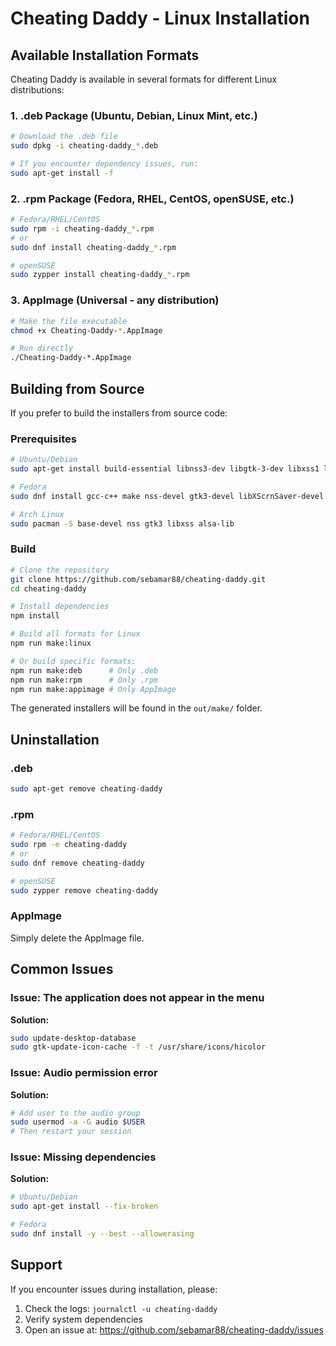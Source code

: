 # Cheating Daddy - Linux Installation

## Available Installation Formats

Cheating Daddy is available in several formats for different Linux distributions:

### 1. .deb Package (Ubuntu, Debian, Linux Mint, etc.)

```bash
# Download the .deb file
sudo dpkg -i cheating-daddy_*.deb

# If you encounter dependency issues, run:
sudo apt-get install -f
```

### 2. .rpm Package (Fedora, RHEL, CentOS, openSUSE, etc.)

```bash
# Fedora/RHEL/CentOS
sudo rpm -i cheating-daddy_*.rpm
# or
sudo dnf install cheating-daddy_*.rpm

# openSUSE
sudo zypper install cheating-daddy_*.rpm
```

### 3. AppImage (Universal - any distribution)

```bash
# Make the file executable
chmod +x Cheating-Daddy-*.AppImage

# Run directly
./Cheating-Daddy-*.AppImage
```

## Building from Source

If you prefer to build the installers from source code:

### Prerequisites

```bash
# Ubuntu/Debian
sudo apt-get install build-essential libnss3-dev libgtk-3-dev libxss1 libasound2-dev

# Fedora
sudo dnf install gcc-c++ make nss-devel gtk3-devel libXScrnSaver-devel alsa-lib-devel

# Arch Linux
sudo pacman -S base-devel nss gtk3 libxss alsa-lib
```

### Build

```bash
# Clone the repository
git clone https://github.com/sebamar88/cheating-daddy.git
cd cheating-daddy

# Install dependencies
npm install

# Build all formats for Linux
npm run make:linux

# Or build specific formats:
npm run make:deb      # Only .deb
npm run make:rpm      # Only .rpm
npm run make:appimage # Only AppImage
```

The generated installers will be found in the `out/make/` folder.

## Uninstallation

### .deb

```bash
sudo apt-get remove cheating-daddy
```

### .rpm

```bash
# Fedora/RHEL/CentOS
sudo rpm -e cheating-daddy
# or
sudo dnf remove cheating-daddy

# openSUSE
sudo zypper remove cheating-daddy
```

### AppImage

Simply delete the AppImage file.

## Common Issues

### Issue: The application does not appear in the menu

**Solution:**

```bash
sudo update-desktop-database
sudo gtk-update-icon-cache -f -t /usr/share/icons/hicolor
```

### Issue: Audio permission error

**Solution:**

```bash
# Add user to the audio group
sudo usermod -a -G audio $USER
# Then restart your session
```

### Issue: Missing dependencies

**Solution:**

```bash
# Ubuntu/Debian
sudo apt-get install --fix-broken

# Fedora
sudo dnf install -y --best --allowerasing
```

## Support

If you encounter issues during installation, please:

1. Check the logs: `journalctl -u cheating-daddy`
2. Verify system dependencies
3. Open an issue at: https://github.com/sebamar88/cheating-daddy/issues
